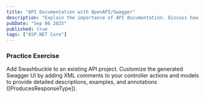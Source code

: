 ```yaml
---
title: "API Documentation with OpenAPI/Swagger"
description: "Explain the importance of API documentation. Discuss how to use libraries like Swashbuckle to automatically generate an OpenAPI specification and interactive Swagger UI from your C# controllers."
pubDate: "Sep 06 2025"
published: true
tags: ["ASP.NET Core"]
---
```


### Practice Exercise

Add Swashbuckle to an existing API project. Customize the generated Swagger UI by adding XML comments to your controller actions and models to provide detailed descriptions, examples, and annotations ([ProducesResponseType]).
